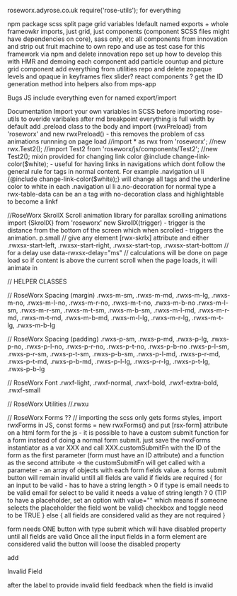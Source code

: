 roseworx.adyrose.co.uk
require('rose-utils'); for everything

npm package
scss split page grid
variables !default
named exports + whole frameowkr imports, just grid, just components (component SCSS files might have dependencies on core), sass only, etc
all components from innovation and strip out fruit machine to own repo and use as test case for this framework via npm and delete innovation repo
set up how to develop this with HMR and demoing each component
add particle countup and picture grid component
add everything from utilities repo and delete
zopaque levels and opaque in keyframes
flex slider?
react components ?
get the ID generation method into helpers also from mps-app

Bugs
JS include everything even for named export/import


Documentation
Import your own variables in SCSS before importing rose-utils to overide varibales
after md breakpoint everything is full width by default
add .preload class to the body and import {rwxPreload} from 'roseworx' and new rwxPreload() - this removes the problem of css animations runnning on page load
//import * as rwx from 'roseworx';
//new rwx.Test2();
//import Test2 from 'roseworx/js/components/Test2';
//new Test2();
mixin provided for changing link color @include change-link-color($white); - useful for having links in navigations which dont follow the general rule for <a> tags in normal content. For example .navigation ul li {@include change-link-color($white);} will change all <a> tags and the underline color to white in each .navigation ul li
a.no-decoration for normal type
a rwx-table-data can be an a tag with no-decoration class and highlightable to become a linkf

//RoseWorx SkrollX
Scroll animation library for parallax scrolling animations
import {SkrollX} from 'roseworx' new SkrollX(trigger) - trigger is the distance from the bottom of the screen which when scrolled - triggers the animation.
p.small
// give any element [rwx-skrlx] attribute and either .rwxsx-start-left, .rwxsx-start-right, .rwxsx-start-top, .rwxsx-start-bottom
// for a delay use data-rwxsx-delay="ms"
// calculations will be done on page load so if content is above the current scroll when the page loads, it will animate in

// HELPER CLASSES

// RoseWorx Spacing (margin)
.rwxs-m-sm, .rwxs-m-md, .rwxs-m-lg, .rwxs-m-no, .rwxs-m-l-no, .rwxs-m-r-no, .rwxs-m-t-no, .rwxs-m-b-no .rwxs-m-l-sm, .rwxs-m-r-sm, .rwxs-m-t-sm, .rwxs-m-b-sm, .rwxs-m-l-md, .rwxs-m-r-md, .rwxs-m-t-md, .rwxs-m-b-md, .rwxs-m-l-lg, .rwxs-m-r-lg, .rwxs-m-t-lg, .rwxs-m-b-lg

// RoseWorx Spacing (padding)
.rwxs-p-sm, .rwxs-p-md, .rwxs-p-lg, .rwxs-p-no, .rwxs-p-l-no, .rwxs-p-r-no, .rwxs-p-t-no, .rwxs-p-b-no .rwxs-p-l-sm, .rwxs-p-r-sm, .rwxs-p-t-sm, .rwxs-p-b-sm, .rwxs-p-l-md, .rwxs-p-r-md, .rwxs-p-t-md, .rwxs-p-b-md, .rwxs-p-l-lg, .rwxs-p-r-lg, .rwxs-p-t-lg, .rwxs-p-b-lg

// RoseWorx Font
.rwxf-light, .rwxf-normal, .rwxf-bold, .rwxf-extra-bold, .rwxf-small

// RoseWorx Utilities
//.rwxu

// RoseWorx Forms ??
// importing the scss only gets forms styles, import rwxForms in JS, const forms = new rwxForms() and put [rsx-form] attribute on a html form for the js - it is possible to have a custom submit function for a form instead of doing a normal form submit. just save the rwxForms instantiator as a var XXX and call XXX.customSubmitFn with the ID of the form as the first parameter (form must have an ID attribute) and a function as the second attribute -> the customSubmitFn will get called with a parameter - an array of objects with each form fields value. a forms submit button will remain invalid untill all fields are valid
if fields are required
{
	for an input to be valid - has to have a string length > 0 
	if type is email needs to be valid email
	for select to be valid it needs a value of string length ? 0 (TIP to have a placeholder, set an option with value="" which means if someone selects the placeholder the field wont be valid)
	checkbox and toggle need to be TRUE
}
else
{
	all fields are considered valid as they are not required
}

form needs ONE button with type submit which will have disabled property until all fields are valid
Once all the input fields in a form element are considered valid the button will loose the disabled property

add <p class="invalid-message">Invalid Field</p> after the label to provide invalid field feedback when the field is invalid

